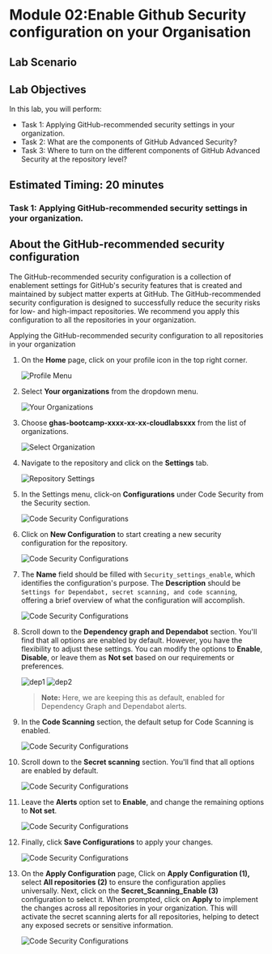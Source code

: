 # Module 02:Enable Github Security configuration on your Organisation

## Lab Scenario


## Lab Objectives
In this lab, you will perform:

- Task 1: Applying GitHub-recommended security settings in your organization.
- Task 2: What are the components of GitHub Advanced Security?  
- Task 3: Where to turn on the different components of GitHub Advanced Security at the repository level?  

## Estimated Timing: 20 minutes


### Task 1: Applying GitHub-recommended security settings in your organization.

## About the GitHub-recommended security configuration

The GitHub-recommended security configuration is a collection of enablement settings for GitHub's security features that is created and maintained by subject matter experts at GitHub. The GitHub-recommended security configuration is designed to successfully reduce the security risks for low- and high-impact repositories. We recommend you apply this configuration to all the repositories in your organization.

Applying the GitHub-recommended security configuration to all repositories in your organization

1. On the **Home** page, click on your profile icon in the top right corner.

   ![Profile Menu](./images/orgprofile.png)

1. Select **Your organizations** from the dropdown menu.

   ![Your Organizations](./images/org.png)

1. Choose **ghas-bootcamp-xxxx-xx-xx-cloudlabsxxx** from the list of organizations.

   ![Select Organization](./images/ghas-exercise1-4.png)

1. Navigate to the repository and click on the **Settings** tab.

   ![Repository Settings](./images/mod1org.png)

1. In the Settings menu, click-on **Configurations** under Code Security from the Security section.

   ![Code Security Configurations](./images/mod1org1.png)

1. Click on **New Configuration** to start creating a new security configuration for the repository.

   ![Code Security Configurations](./images/mod1org4.png)

1. The **Name** field should be filled with `Security_settings_enable`, which identifies the configuration's purpose. The **Description** should be `Settings for Dependabot, secret scanning, and code scanning`, offering a brief overview of what the configuration will accomplish.

   ![Code Security Configurations](./images/mod1org5.png)

1. Scroll down to the **Dependency graph and Dependabot** section. You'll find that all options are enabled by default. However, you have the flexibility to adjust these settings. You can modify the options to **Enable**, **Disable**, or leave them as **Not set** based on our requirements or preferences.

   ![dep1](./images/dep1.png)
   ![dep2](./images/dep2.png)

   >**Note:** Here, we are keeping this as default, enabled for Dependency Graph and Dependabot alerts.

1. In the **Code Scanning** section, the default setup for Code Scanning is enabled.

   ![Code Security Configurations](./images/codesec.png)

1. Scroll down to the **Secret scanning** section. You'll find that all options are enabled by default.

   ![Code Security Configurations](./images/mod1org6a.png)

1. Leave the **Alerts** option set to **Enable**, and change the remaining options to **Not set**.

   ![Code Security Configurations](./images/mod1org6.png)

1. Finally, click **Save Configurations** to apply your changes.

   ![Code Security Configurations](./images/saveconf.png)

1. On the **Apply Configuration** page, Click on **Apply Configuration (1),** select **All repositories (2)** to ensure the configuration applies universally. Next, click on the **Secret_Scanning_Enable (3)** configuration to select it. When prompted, click on **Apply** to implement the changes across all repositories in your organization. This will activate the secret scanning alerts for all repositories, helping to detect any exposed secrets or sensitive information.

   ![Code Security Configurations](./images/codesec1.png)
